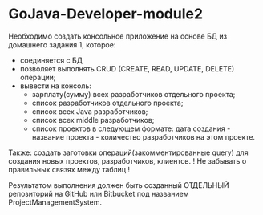 # GoJava-Developer-module2
Необходимо создать консольное приложение на основе БД из домашнего задания 1, которое:

- соединяется с БД
- позволяет выполнять CRUD (CREATE, READ, UPDATE, DELETE) операции;
- вывести на консоль:
	- зарплату(сумму) всех разработчиков отдельного проекта;
	- список разработчиков отдельного проекта;
	- список всех Java разработчиков;
	- список всех middle разработчиков;
	- список проектов в следующем формате: дата создания - название проекта - количество разработчиков на этом проекте.

Также: создать заготовки операций(закомментированные query) для создания новых проектов, разработчиков, клиентов.
! Не забывать о правильных связях между таблиц !

Результатом выполнения должен быть созданный ОТДЕЛЬНЫЙ репозиторий на GitHub или Bitbucket под названием ProjectManagementSystem.